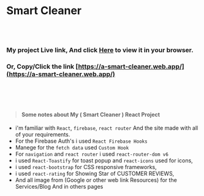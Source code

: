 # Smart Cleaner

<br /><br />

### My project Live link, And click [Here](https://a-smart-cleaner.web.app/) to view it in your browser.

### Or, Copy/Click the link [https://a-smart-cleaner.web.app/](https://a-smart-cleaner.web.app/)

<br /><br /><br />

> #### Some notes about My ( Smart Cleaner ) React Project

- i'm familiar with `React`, `firebase`, `react router` And the site made with all of your requirements.
- For the Firebase Auth's i used `React Firebase Hooks`
- Manege for the `fetch data` used `Custom Hook`
- For `navigation` and `react router` i used `react-router-dom v6`
- i used `React-Toastify` for toast popup and `react-icons` used for icons,
- i used `react-bootstrap` for CSS responsive frameworks,
- i used `react-rating` for Showing Star of CUSTOMER REVIEWS,
- And all image from (Google or other web link Resources) for the Services/Blog And in others pages
